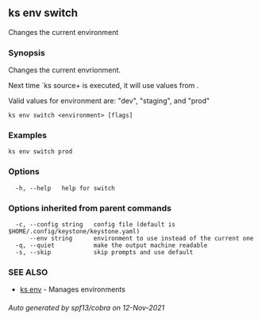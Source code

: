 ## ks env switch

Changes the current environment

### Synopsis

Changes the current envrionment.

Next time `ks source+ is executed, it will use values
from <environment>.

Valid values for environment are: "dev", "staging", and "prod"

```
ks env switch <environment> [flags]
```

### Examples

```
ks env switch prod
```

### Options

```
  -h, --help   help for switch
```

### Options inherited from parent commands

```
  -c, --config string   config file (default is $HOME/.config/keystone/keystone.yaml)
      --env string      environment to use instead of the current one
  -q, --quiet           make the output machine readable
  -s, --skip            skip prompts and use default
```

### SEE ALSO

* [ks env](ks_env.md)	 - Manages environments

###### Auto generated by spf13/cobra on 12-Nov-2021
